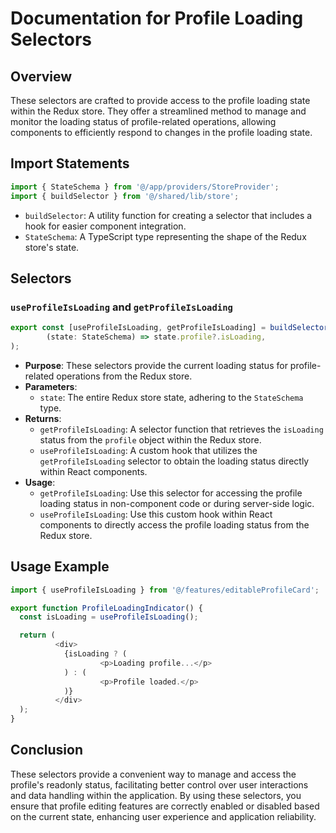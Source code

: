 # Documentation for Profile Loading Selectors

## Overview
These selectors are crafted to provide access to the profile loading state within the Redux store. They offer a streamlined method to manage and monitor the loading status of profile-related operations, allowing components to efficiently respond to changes in the profile loading state.
## Import Statements
```typescript
import { StateSchema } from '@/app/providers/StoreProvider';
import { buildSelector } from '@/shared/lib/store';
```
- `buildSelector`: A utility function for creating a selector that includes a hook for easier component integration.
- `StateSchema`: A TypeScript type representing the shape of the Redux store's state.

## Selectors

### `useProfileIsLoading` and `getProfileIsLoading`
```typescript
export const [useProfileIsLoading, getProfileIsLoading] = buildSelector(
        (state: StateSchema) => state.profile?.isLoading,
);
```
- **Purpose**: These selectors provide the current loading status for profile-related operations from the Redux store.
- **Parameters**:
    - `state`: The entire Redux store state, adhering to the `StateSchema` type.
- **Returns**:
    - `getProfileIsLoading`: A selector function that retrieves the `isLoading` status from the `profile` object within the Redux store.
    - `useProfileIsLoading`: A custom hook that utilizes the `getProfileIsLoading` selector to obtain the loading status directly within React components.
- **Usage**:
    - `getProfileIsLoading`: Use this selector for accessing the profile loading status in non-component code or during server-side logic.
    - `useProfileIsLoading`: Use this custom hook within React components to directly access the profile loading status from the Redux store.


## Usage Example
```typescript jsx
import { useProfileIsLoading } from '@/features/editableProfileCard';

export function ProfileLoadingIndicator() {
  const isLoading = useProfileIsLoading();

  return (
          <div>
            {isLoading ? (
                    <p>Loading profile...</p>
            ) : (
                    <p>Profile loaded.</p>
            )}
          </div>
  );
}
```

## Conclusion
These selectors provide a convenient way to manage and access the profile's readonly status, facilitating better control over user interactions and data handling within the application. By using these selectors, you ensure that profile editing features are correctly enabled or disabled based on the current state, enhancing user experience and application reliability.
